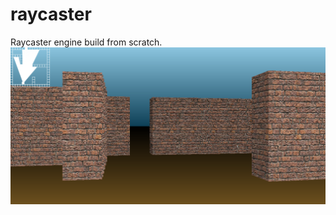 # raycaster
Raycaster engine build from scratch.
![Raycaster Engine Preview](https://github.com/andem20/raycaster/blob/master/preview.png?raw=true)
